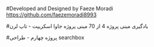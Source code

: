 #Developed and Designed by Faeze Moradi https://github.com/faezemoradi8993

#یادگیری مینی پروژه 4 از 70 مینی پروژه جاوا اسکریپت - تاپ لرن

#پروژه چهارم - طراحی searchbox
